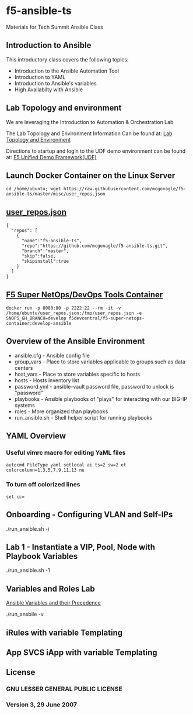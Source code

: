 # f5-ansible-ts
Materials for Tech Summit Ansible Class

## Introduction to Ansible
This introductory class covers the following topics:
  * Introduction to the Ansible Automation Tool
  * Introduction to YAML
  * Introduction to Ansible's variables
  * High Availabilty with Ansible

## Lab Topology and environment
We are leveraging the Introduction to Automation & Orchestration Lab

The Lab Topology and Environment Information Can be found at:
[Lab Topology and Environment](http://clouddocs.f5.com/training/community/programmability/html/class1/labinfo/labinfo.html)

Directions to startup and login to the UDF demo environment can be found at:
[F5 Unified Demo Framework(UDF)](http://clouddocs.f5.com/training/community/programmability/html/class1/labinfo/udf.html)

## Launch Docker Container on the Linux Server

```
cd /home/ubuntu; wget https://raw.githubusercontent.com/mcgonagle/f5-ansible-ts/master/misc/user_repos.json
```

## [user_repos.json](misc/user_repos.json)
```
{
  "repos": [
    {
      "name":"f5-ansible-ts",
      "repo":"https://github.com/mcgonagle/f5-ansible-ts.git",
      "branch":"master",
      "skip":false,
      "skipinstall":true
    }
  ]
}
```

## [F5 Super NetOps/DevOps Tools Container](https://hub.docker.com/r/f5devcentral/f5-super-netops-container/)

```
docker run -p 8080:80 -p 2222:22 --rm -it -v /home/ubuntu/user_repos.json:/tmp/user_repos.json -e SNOPS_GH_BRANCH=develop f5devcentral/f5-super-netops-container:develop-ansible
```

## Overview of the Ansible Environment

* ansible.cfg - Ansible config file
* group_vars - Place to store variables applicable to groups such as data centers
* host_vars - Place to store variables specific to hosts
* hosts - Hosts inventory list
* password.yml - ansible-vault password file, password to unlock is "password"
* playbooks - Ansible playbooks of "plays" for interacting with our BIG-IP systems
* roles - More organized than playbooks
* run_ansible.sh - Shell helper script for running playbooks


## YAML Overview 
### Useful vimrc macro for editing YaML files
```
autocmd FileType yaml setlocal ai ts=2 sw=2 et colorcolumn=1,3,5,7,9,11,13 nu
```
### To turn off colorized lines
```
set cc=
```

## Onboarding - Configuring VLAN and Self-IPs
./run_ansible.sh -i

## Lab 1  - Instantiate a VIP, Pool, Node with Playbook Variables
./run_ansible.sh -1

## Variables and Roles Lab
[Ansible Variables and their Precedence](docs/VARIABLES.md)

./run_ansbile -v

## iRules with variable Templating

## App SVCS iApp with variable Templating
## License
### GNU LESSER GENERAL PUBLIC LICENSE 
### Version 3, 29 June 2007
